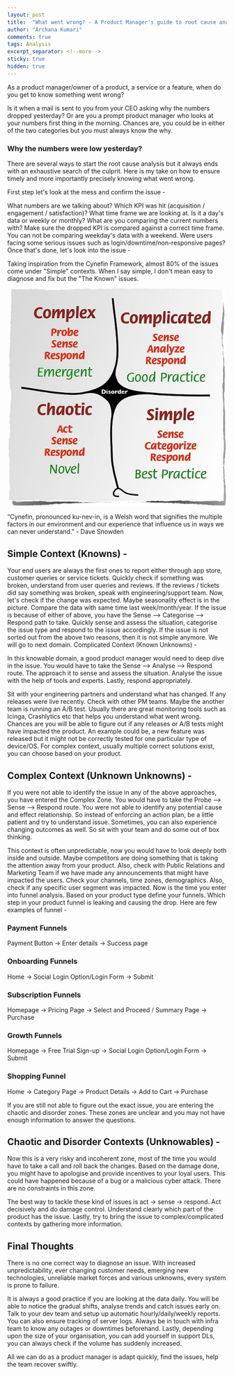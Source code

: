 ```yaml
---
layout: post
title:  "What went wrong? - A Product Manager's guide to root cause analysis and crisis management"
author: "Archana Kumari"
comments: true
tags: Analysis
excerpt_separator: <!--more-->
sticky: true
hidden: true
---
```


As a product manager/owner of a product, a service or a feature, when do you get to know something went wrong? <!--more-->

Is it when a mail is sent to you from your CEO asking why the numbers dropped yesterday? Or are you a prompt product manager who looks at your numbers first thing in the morning. Chances are, you could be in either of the two categories but you must always know the why.

### Why the numbers were low yesterday?
There are several ways to start the root cause analysis but it always ends with an exhaustive search of the culprit. Here is my take on how to ensure timely and more importantly precisely knowing what went wrong.

First step let's look at the mess and confirm the issue -

What numbers are we talking about? Which KPI was hit (acquisition / engagement / satisfaction)?
What time frame we are looking at. Is it a day's data or weekly or monthly?
What are you comparing the current numbers with? Make sure the dropped KPI is compared against a correct time frame. You can not be comparing weekday's data with a weekend.
Were users facing some serious issues such as login/downtime/non-responsive pages?
Once that's done, let's look into the issue -

Taking inspiration from the Cynefin Framework, almost 80% of the issues come under "Simple" contexts. When I say simple, I don't mean easy to diagnose and fix but the "The Known" issues.

![alt text](/assets/Cynefin.jpeg "Cynefin Framework")

“Cynefin, pronounced ku-nev-in, is a Welsh word that signifies the multiple factors in our environment and our experience that influence us in ways we can never understand.” - Dave Snowden

## Simple Context (Knowns) -

Your end users are always the first ones to report either through app store, customer queries or service tickets. Quickly check if something was broken, understand from user queries and reviews. If the reviews / tickets did say something was broken, speak with engineering/support team.
Now, let's check if the change was expected. Maybe seasonality effect is in the picture. Compare the data with same time last week/month/year.
If the issue is because of either of above, you have the Sense –> Categorise –> Respond path to take. Quickly sense and assess the situation, categorise the issue type and respond to the issue accordingly.
If the issue is not sorted out from the above two reasons, then it is not simple anymore. We will go to next domain.
Complicated Context (Known Unknowns) -

In this knowable domain, a good product manager would need to deep dive in the issue. You would have to take the Sense –> Analyse –> Respond route. The approach it to sense and assess the situation. Analyse the issue with the help of tools and experts. Lastly, respond appropriately.

Sit with your engineering partners and understand what has changed. If any releases were live recently.
Check with other PM teams. Maybe the another team is running an A/B test.
Usually there are great monitoring tools such as Icinga, Crashlytics etc that helps you understand what went wrong.
Chances are you will be able to figure out if any releases or A/B tests might have impacted the product. An example could be, a new feature was released but it might not be correctly tested for one particular type of device/OS. For complex context, usually multiple correct solutions exist, you can choose based on your product.

## Complex Context (Unknown Unknowns) -

If you were not able to identify the issue in any of the above approaches, you have entered the Complex Zone. You would have to take the Probe –> Sense –> Respond route. You were not able to identify any potential cause and effect relationship. So instead of enforcing an action plan, be a little patient and try to understand issue. Sometimes, you can also experience changing outcomes as well. So sit with your team and do some out of box thinking.

This context is often unpredictable, now you would have to look deeply both inside and outside. Maybe competitors are doing something that is taking the attention away from your product. Also, check with Public Relations and Marketing Team if we have made any announcements that might have impacted the users.
Check your channels, time zones, demographics. Also, check if any specific user segment was impacted.
Now is the time you enter into funnel analysis. Based on your product type define your funnels. Which step in your product funnel is leaking and causing the drop. Here are few examples of funnel -

### Payment Funnels

Payment Button → Enter details → Success page

### Onboarding Funnels

Home → Social Login Option/Login Form → Submit

### Subscription Funnels

Homepage → Pricing Page → Select and Proceed / Summary Page → Purchase

### Growth Funnels

Homepage → Free Trial Sign-up → Social Login Option/Login Form → Submit

### Shopping Funnel

Home -> Category Page -> Product Details -> Add to Cart -> Purchase

If you are still not able to figure out the exact issue, you are entering the chaotic and disorder zones. These zones are unclear and you may not have enough information to answer the questions.

## Chaotic and Disorder Contexts (Unknowables) -

Now this is a very risky and incoherent zone, most of the time you would have to take a call and roll back the changes. Based on the damage done, you might have to apologise and provide incentives to your loyal users. This could have happened because of a bug or a malicious cyber attack. There are no constraints in this zone.

The best way to tackle these kind of issues is act → sense → respond. Act decisively and do damage control. Understand clearly which part of the product has the issue. Lastly, try to bring the issue to complex/complicated contexts by gathering more information.

## Final Thoughts

There is no one correct way to diagnose an issue. With increased unpredictability, ever changing customer needs, emerging new technologies, unreliable market forces and various unknowns, every system is prone to failure.

It is always a good practice if you are looking at the data daily. You will be able to notice the gradual shifts, analyse trends and catch issues early on. Talk to your dev team and setup up automatic hourly/daily/weekly reports. You can also ensure tracking of server logs. Always be in touch with infra team to know any outages or downtimes beforehand. Lastly, depending upon the size of your organisation, you can add yourself in support DLs, you can always check if the volume has suddenly increased.

All we can do as a product manager is adapt quickly, find the issues, help the team recover swiftly.
